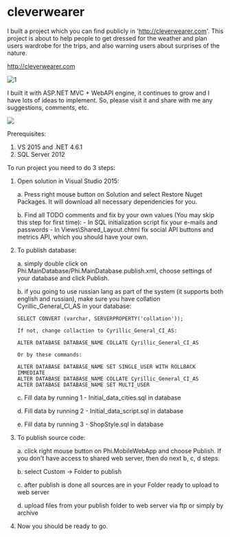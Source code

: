 # cleverwearer

I built a project which you can find publicly in 'http://cleverwearer.com'. This project is about to help people to get dressed for the weather and plan users wardrobe for the trips, and also warning users about surprises of the nature.

http://cleverwearer.com

![1](https://optiklab.github.io/img/cleverwearer.png)

I built it with ASP.NET MVC + WebAPI engine, it continues to grow and I have lots of ideas to implement. So, please visit it and share with me any suggestions, comments, etc.

![](http://cleverwearer.com/img/CleverWearerIcon_48px.png)

Prerequisites:
1. VS 2015 and .NET 4.6.1
2. SQL Server 2012

To run project you need to do 3 steps:

1. Open solution in Visual Studio 2015:

    a. Press right mouse button on Solution and select Restore Nuget Packages. It will download all necessary dependencies for you.
    
    b. Find all TODO comments and fix by your own values (You may skip this step for first time):
       - In SQL initialization script fix your e-mails and passwords
       - In Views\Shared\_Layout.chtml fix social API buttons and metrics API, which you should have your own.
   
2. To publish database:

    a. simply double click on Phi.MainDatabase/Phi.MainDatabase.publish.xml, choose settings of your database and click Publish.
    
    b. if you going to use russian lang as part of the system (it supports both english and russian), make sure you have collation Cyrillic_General_CI_AS in your database:
    
       SELECT CONVERT (varchar, SERVERPROPERTY('collation'));
       
       If not, change collaction to Cyrillic_General_CI_AS:
       
       ALTER DATABASE DATABASE_NAME COLLATE Cyrillic_General_CI_AS
       
       Or by these commands:
       
       ALTER DATABASE DATABASE_NAME SET SINGLE_USER WITH ROLLBACK IMMEDIATE
       ALTER DATABASE DATABASE_NAME COLLATE Cyrillic_General_CI_AS
       ALTER DATABASE DATABASE_NAME SET MULTI_USER
       
    c. Fill data by running 1 - Initial_data_cities.sql in database
    
    d. Fill data by running 2 - Initial_data_script.sql in database
    
    e. Fill data by running 3 - ShopStyle.sql in database

3. To publish source code:

    a. click right mouse button on Phi.MobileWebApp and choose Publish. If you don't have access to shared web server, then do next b, c, d steps.
    
    b. select Custom -> Folder to publish
    
    c. after publish is done all sources are in your Folder ready to upload to web server
    
    d. upload files from your publish folder to web server via ftp or simply by archive
    
4. Now you should be ready to go.
